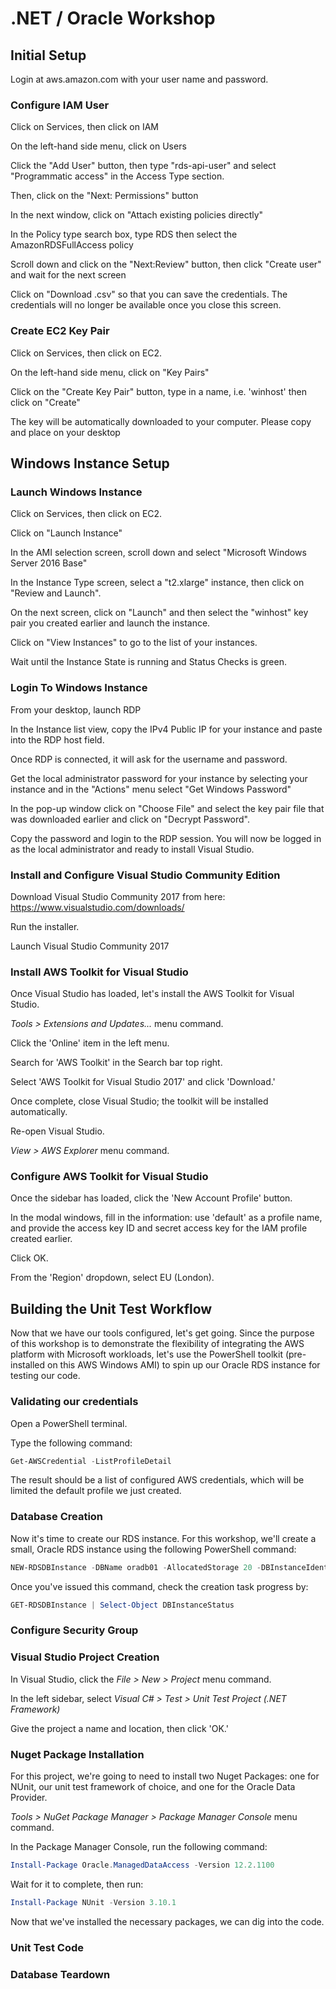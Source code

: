 # .NET / Oracle Workshop
## Initial Setup

Login at aws.amazon.com with your user name and password.

### Configure IAM User

Click on Services, then click on IAM

On the left-hand side menu, click on Users

Click the "Add User" button, then type "rds-api-user" and select "Programmatic access" in the Access Type section.

Then, click on the "Next: Permissions" button

In the next window, click on "Attach existing policies directly"

In the Policy type search box, type RDS then select the AmazonRDSFullAccess policy

Scroll down and click on the "Next:Review" button, then click "Create user" and wait for the next screen

Click on "Download .csv" so that you can save the credentials. The credentials will no longer be available once you close this screen.

### Create EC2 Key Pair

Click on Services, then click on EC2.

On the left-hand side menu, click on "Key Pairs"

Click on the "Create Key Pair" button, type in a name, i.e. 'winhost' then click on "Create"

The key will be automatically downloaded to your computer. Please copy and place on your desktop

## Windows Instance Setup
### Launch Windows Instance

Click on Services, then click on EC2.

Click on "Launch Instance"

In the AMI selection screen, scroll down and select "Microsoft Windows Server 2016 Base" 

In the Instance Type screen, select a "t2.xlarge" instance, then click on "Review and Launch".

On the next screen, click on "Launch" and then select the "winhost" key pair you created earlier and launch the instance.

Click on "View Instances" to go to the list of your instances. 

Wait until the Instance State is running and Status Checks is green.

### Login To Windows Instance

From your desktop, launch RDP

In the Instance list view, copy the IPv4 Public IP for your instance and paste into the RDP host field.

Once RDP is connected, it will ask for the username and password.

Get the local administrator password for your instance by selecting your instance and in the "Actions" menu select "Get Windows Password"

In the pop-up window click on "Choose File" and select the key pair file that was downloaded earlier and click on "Decrypt Password".

Copy the password and login to the RDP session. You will now be logged in as the local administrator and ready to install Visual Studio. 

### Install and Configure Visual Studio Community Edition

Download Visual Studio Community 2017 from here: https://www.visualstudio.com/downloads/

Run the installer.

Launch Visual Studio Community 2017

### Install AWS Toolkit for Visual Studio

Once Visual Studio has loaded, let's install the AWS Toolkit for Visual Studio.

*Tools > Extensions and Updates...* menu command.

Click the 'Online' item in the left menu.

Search for 'AWS Toolkit' in the Search bar top right.

Select 'AWS Toolkit for Visual Studio 2017' and click 'Download.'

Once complete, close Visual Studio; the toolkit will be installed automatically.

Re-open Visual Studio.

*View > AWS Explorer* menu command.

### Configure AWS Toolkit for Visual Studio

Once the sidebar has loaded, click the 'New Account Profile' button.

In the modal windows, fill in the information: use 'default' as a profile name, and provide the access key ID and secret access key for the IAM profile created earlier.

Click OK.

From the 'Region' dropdown, select EU (London).

## Building the Unit Test Workflow

Now that we have our tools configured, let's get going. Since the purpose of this workshop is to demonstrate the flexibility of integrating the AWS platform with Microsoft workloads, let's use the PowerShell toolkit (pre-installed on this AWS Windows AMI) to spin up our Oracle RDS instance for testing our code.

### Validating our credentials

Open a PowerShell terminal.

Type the following command:

```powershell
Get-AWSCredential -ListProfileDetail
```

The result should be a list of configured AWS credentials, which will be limited the default profile we just created. 

### Database Creation

Now it's time to create our RDS instance. For this workshop, we'll create a small, Oracle RDS instance using the following PowerShell command: 

```powershell
NEW-RDSDBInstance -DBName oradb01 -AllocatedStorage 20 -DBInstanceIdentifier orainst01 -Engine oracle-se2 -EngineVersion 12.1.0.2.v9 -LicenseModel license-included -MasterUsername oraadmin -MasterUserPassword ******** -PubliclyAccessible $false -storagetype gp2 -DBInstanceClass db.m4.large -BackupRetentionPeriod 0
```

Once you've issued this command, check the creation task progress by:

```powershell
GET-RDSDBInstance | Select-Object DBInstanceStatus
```


### Configure Security Group


### Visual Studio Project Creation

In Visual Studio, click the *File > New > Project* menu command.

In the left sidebar, select *Visual C# > Test > Unit Test Project (.NET Framework)*

Give the project a name and location, then click 'OK.'

### Nuget Package Installation

For this project, we're going to need to install two Nuget Packages: one for NUnit, our unit test framework of choice, and one for the Oracle Data Provider.

*Tools > NuGet Package Manager > Package Manager Console* menu command.

In the Package Manager Console, run the following command:

```PowerShell
Install-Package Oracle.ManagedDataAccess -Version 12.2.1100
```
Wait for it to complete, then run:

```PowerShell
Install-Package NUnit -Version 3.10.1
```

Now that we've installed the necessary packages, we can dig into the code.

### Unit Test Code



### Database Teardown
